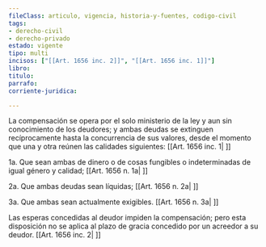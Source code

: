 ```yaml
---
fileClass: articulo, vigencia, historia-y-fuentes, codigo-civil
tags:
- derecho-civil
- derecho-privado
estado: vigente
tipo: multi
incisos: ["[[Art. 1656 inc. 2]]", "[[Art. 1656 inc. 1]]"]
libro:
titulo:
parrafo:
corriente-juridica:

---
```

La compensación se opera por el solo ministerio de la ley y aun sin conocimiento de los deudores; y ambas deudas se extinguen recíprocamente hasta la concurrencia de sus valores, desde el momento que una y otra reúnen las calidades siguientes: [[Art. 1656 inc. 1| ]]

1a. Que sean ambas de dinero o de cosas fungibles o indeterminadas de igual género y calidad; [[Art. 1656 n. 1a| ]]

2a. Que ambas deudas sean líquidas; [[Art. 1656 n. 2a| ]]

3a. Que ambas sean actualmente exigibles. [[Art. 1656 n. 3a| ]]

Las esperas concedidas al deudor impiden la compensación; pero esta disposición no se aplica al plazo de gracia concedido por un acreedor a su deudor. [[Art. 1656 inc. 2| ]]